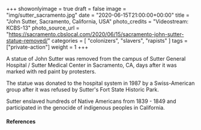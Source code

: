 +++
showonlyimage = true
draft = false
image = "img/sutter_sacramento.jpg"
date = "2020-06-15T21:00:00+00:00"
title = "John Sutter, Sacramento, California, USA"
photo_credits = "Videostream: KCBS-13"
photo_source_url = "https://sacramento.cbslocal.com/2020/06/15/sacramento-john-sutter-statue-removed/"
categories = [ "colonizers", "slavers", "rapists" ]
tags = ["private-action"]
weight = 1
+++

A statue of John Sutter was removed from the campus of Sutter General Hospital / Sutter Medical Center in Sacramento, CA, days after it was marked with red paint by protesters.

<!--more-->

The statue was donated to the hospital system in 1987 by a Swiss-American group after it was refused by Sutter's Fort State Historic Park.

Sutter enslaved hundreds of Native Americans from 1839 - 1849 and participated in the genocide of indigenous peoples in California.

#### References

[^1]: [John Sutter Statue Outside Sacramento Hospital Being Removed](https://www.kcra.com/article/john-sutter-statue-sacramento-hospital-being-removed/32871903)

[^2]: [Sacramento John Sutter Statue Removed After Recent Vandalism](https://sacramento.cbslocal.com/2020/06/15/sacramento-john-sutter-statue-removed/)

[^3]: [John Sutter Statue In Sacramento Splashed With Red Paint](https://sacramento.cbslocal.com/2020/06/09/john-sutter-statue-vandalism-paint-sacramento/)

[^4]: [The Enslaved Native Americans Who Made The Gold Rush Possible](https://www.history.com/news/the-enslaved-native-americans-who-made-the-gold-rush-possible)
